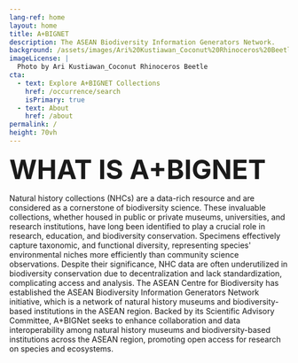 ```yaml
---
lang-ref: home 
layout: home
title: A+BIGNET
description: The ASEAN Biodiversity Information Generators Network. 
background: /assets/images/Ari%20Kustiawan_Coconut%20Rhinoceros%20Beetle.jpg
imageLicense: |
  Photo by Ari Kustiawan_Coconut Rhinoceros Beetle
cta:
  - text: Explore A+BIGNET Collections
    href: /occurrence/search
    isPrimary: true
  - text: About
    href: /about
permalink: /
height: 70vh
---
```


<font size='20'>  <b>WHAT IS A+BIGNET</b></font>

Natural history collections (NHCs) are a data-rich resource and are considered as a cornerstone of biodiversity science. These invaluable collections, whether housed in public or private museums, universities, and research institutions, have long been identified to play a crucial role in research, education, and biodiversity conservation. Specimens effectively capture taxonomic, and functional diversity, representing species' environmental niches more efficiently than community science observations. Despite their significance, NHC data are often underutilized in biodiversity conservation due to decentralization and lack standardization, complicating access and analysis. The ASEAN Centre for Biodiversity has established the ASEAN Biodiversity Information Generators Network initiative, which is a network of natural history museums and biodiversity-based institutions in the ASEAN region.
Backed by its Scientific Advisory Committee, A+BIGNet seeks to enhance collaboration and data interoperability among natural history museums and biodiversity-based institutions across the ASEAN region, promoting open access for research on species and ecosystems.
